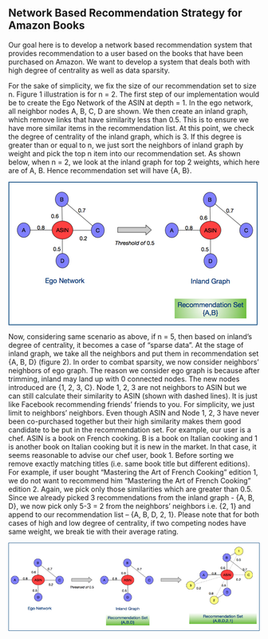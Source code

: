 ## Network Based Recommendation Strategy for Amazon Books

Our goal here is to develop a network based recommendation system that provides recommendation to a user based on the books that have been purchased on Amazon. We want to develop a system that deals both with high degree of centrality as well as data sparsity.

For the sake of simplicity, we fix the size of our recommendation set to size n. Figure 1 illustration is for n = 2. The first step of our implementation would be to create the Ego Network of the ASIN at depth = 1. In the ego network, all neighbor nodes A, B, C, D are shown. We then create an inland graph, which remove links that have similarity less than 0.5. This is to ensure we have more similar items in the recommendation list. At this point, we check the degree of centrality of the inland graph, which is 3. If this degree is greater than or equal to n, we just sort the neighbors of inland graph by weight and pick the top n item into our recommendation set. As shown below, when n = 2, we look at the inland graph for top 2 weights, which here are of A, B. Hence recommendation set will have {A, B}. 

<img src="/assets/Picture1.png" 
align="middle"/>

Now, considering same scenario as above, if n = 5, then based on inland’s degree of centrality, it becomes a case of “sparse data”. At the stage of inland graph, we take all the neighbors and put them in recommendation set {A, B, D} (figure 2). In order to combat sparsity, we now consider neighbors’ neighbors of ego graph. The reason we consider ego graph is because after trimming, inland may land up with 0 connected nodes. The new nodes introduced are {1, 2, 3, C}. Node 1, 2, 3 are not neighbors to ASIN but we can still calculate their similarity to ASIN (shown with dashed lines). It is just like Facebook recommending friends’ friends to you. For simplicity, we just limit to neighbors’ neighbors. Even though ASIN and Node 1, 2, 3 have never been co-purchased together but their high similarity makes them good candidate to be put in the recommendation set. For example, our user is a chef. ASIN is a book on French cooking. B is a book on Italian cooking and 1 is another book on Italian cooking but it is new in the market. In that case, it seems reasonable to advise our chef user, book 1. Before sorting we remove exactly matching titles (i.e. same book title but different editions). For example, if user bought “Mastering the Art of French Cooking” edition 1, we do not want to recommend him “Mastering the Art of French Cooking” edition 2. Again, we pick only those similarities which are greater than 0.5. Since we already picked 3 recommendations from the inland graph - {A, B, D}, we now pick only 5-3 = 2 from the neighbors’ neighbors i.e. {2, 1} and append to our recommendation list – {A, B, D, 2, 1}. Please note that for both cases of high and low degree of centrality, if two competing nodes have same weight, we break tie with their average rating.

<img src="/assets/Picture2.png" 
class="center"/>
